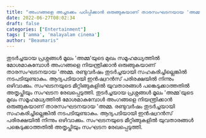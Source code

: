 ```yaml
---
title: "അംഗങ്ങളെ അച്ചടക്കം പഠിപ്പിക്കാൻ ഒരുങ്ങുകയാണ് താരസംഘടനയായ 'അമ്മ'"
date: 2022-06-27T08:02:34
draft: false
categories: ["Entertainment"]
tags: ['amma', 'malayalam cinema']
author: "Beaumaris"
---
```


തുടർച്ചയായ പ്രശ്നങ്ങൾ മൂലം 'അമ്മ'യുടെ മുഖം സമൂഹമധ്യത്തിൽ മോശമാകുമ്പോൾ അംഗങ്ങളെ നിയന്ത്രിക്കാൻ ഒരുങ്ങുകയാണ് താരസംഘടനയായ 'അമ്മ. രണ്ടുവർഷം തുടർച്ചയായി സഹകരിച്ചില്ലെങ്കിൽ നടപടിയുണ്ടാകും. ആദ്യപടിയായി ഇൻഷ്വറൻസ് പരിരക്ഷയിൽ നിന്നും ഒഴിവാക്കും. സംഘടനയുടെ മീറ്റിങ്ങുകളിൽ യുവതാരങ്ങൾ പങ്കെടുക്കാത്തതിൽ അതൃപ്തിയും സംഘടന രേഖപ്പെടുത്തി.
തുടർച്ചയായ പ്രശ്നങ്ങൾ മൂലം 'അമ്മ'യുടെ മുഖം സമൂഹമധ്യത്തിൽ മോശമാകുമ്പോൾ അംഗങ്ങളെ നിയന്ത്രിക്കാൻ ഒരുങ്ങുകയാണ് താരസംഘടനയായ 'അമ്മ. രണ്ടുവർഷം തുടർച്ചയായി സഹകരിച്ചില്ലെങ്കിൽ നടപടിയുണ്ടാകും. ആദ്യപടിയായി ഇൻഷ്വറൻസ് പരിരക്ഷയിൽ നിന്നും ഒഴിവാക്കും. സംഘടനയുടെ മീറ്റിങ്ങുകളിൽ യുവതാരങ്ങൾ പങ്കെടുക്കാത്തതിൽ അതൃപ്തിയും സംഘടന രേഖപ്പെടുത്തി.
